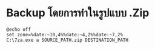 # Backup โดยการทำในรูปแบบ .Zip
~~~
@echo off
set zone=%date:~10,4%%date:~4,2%%date:~7,2%
C:\7za.exe a SOURCE_PATH.zip DESTINATION_PATH
~~~
